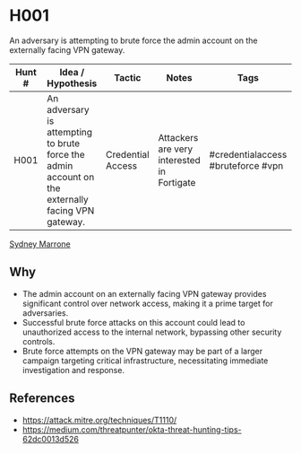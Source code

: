 # H001
An adversary is attempting to brute force the admin account on the externally facing VPN gateway.

| Hunt # | Idea / Hypothesis                                                                 | Tactic           | Notes                                   | Tags                                   | Submitter   | 
|--------------|----------------------------------------------------------------------------|------------------|-----------------------------------------|----------------------------------------|----------------------------------------|
| H001         | An adversary is attempting to brute force the admin account on the externally facing VPN gateway. | Credential Access | Attackers are very interested in Fortigate | #credentialaccess #bruteforce #vpn     | [Sydney Marrone](https://x.com/letswastetime)


  [Sydney Marrone](https://x.com/letswastetime) 
## Why

- The admin account on an externally facing VPN gateway provides significant control over network access, making it a prime target for adversaries.
- Successful brute force attacks on this account could lead to unauthorized access to the internal network, bypassing other security controls.
- Brute force attempts on the VPN gateway may be part of a larger campaign targeting critical infrastructure, necessitating immediate investigation and response.

## References

- https://attack.mitre.org/techniques/T1110/
- https://medium.com/threatpunter/okta-threat-hunting-tips-62dc0013d526
